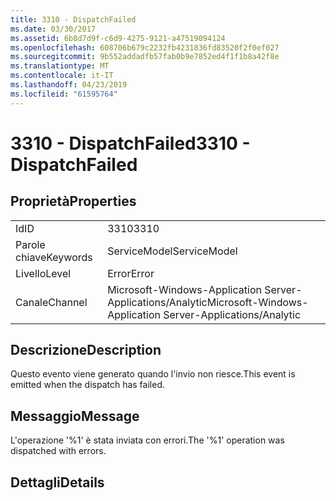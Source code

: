 ```yaml
---
title: 3310 - DispatchFailed
ms.date: 03/30/2017
ms.assetid: 6b8d7d9f-c6d9-4275-9121-a47519094124
ms.openlocfilehash: 608706b679c2232fb4231836fd83520f2f0ef027
ms.sourcegitcommit: 9b552addadfb57fab0b9e7852ed4f1f1b8a42f8e
ms.translationtype: MT
ms.contentlocale: it-IT
ms.lasthandoff: 04/23/2019
ms.locfileid: "61595764"
---
```

# <a name="3310---dispatchfailed"></a><span data-ttu-id="5fb42-102">3310 - DispatchFailed</span><span class="sxs-lookup"><span data-stu-id="5fb42-102">3310 - DispatchFailed</span></span>
## <a name="properties"></a><span data-ttu-id="5fb42-103">Proprietà</span><span class="sxs-lookup"><span data-stu-id="5fb42-103">Properties</span></span>  
  
|||  
|-|-|  
|<span data-ttu-id="5fb42-104">Id</span><span class="sxs-lookup"><span data-stu-id="5fb42-104">ID</span></span>|<span data-ttu-id="5fb42-105">3310</span><span class="sxs-lookup"><span data-stu-id="5fb42-105">3310</span></span>|  
|<span data-ttu-id="5fb42-106">Parole chiave</span><span class="sxs-lookup"><span data-stu-id="5fb42-106">Keywords</span></span>|<span data-ttu-id="5fb42-107">ServiceModel</span><span class="sxs-lookup"><span data-stu-id="5fb42-107">ServiceModel</span></span>|  
|<span data-ttu-id="5fb42-108">Livello</span><span class="sxs-lookup"><span data-stu-id="5fb42-108">Level</span></span>|<span data-ttu-id="5fb42-109">Error</span><span class="sxs-lookup"><span data-stu-id="5fb42-109">Error</span></span>|  
|<span data-ttu-id="5fb42-110">Canale</span><span class="sxs-lookup"><span data-stu-id="5fb42-110">Channel</span></span>|<span data-ttu-id="5fb42-111">Microsoft-Windows-Application Server-Applications/Analytic</span><span class="sxs-lookup"><span data-stu-id="5fb42-111">Microsoft-Windows-Application Server-Applications/Analytic</span></span>|  
  
## <a name="description"></a><span data-ttu-id="5fb42-112">Descrizione</span><span class="sxs-lookup"><span data-stu-id="5fb42-112">Description</span></span>  
 <span data-ttu-id="5fb42-113">Questo evento viene generato quando l'invio non riesce.</span><span class="sxs-lookup"><span data-stu-id="5fb42-113">This event is emitted when the dispatch has failed.</span></span>  
  
## <a name="message"></a><span data-ttu-id="5fb42-114">Messaggio</span><span class="sxs-lookup"><span data-stu-id="5fb42-114">Message</span></span>  
 <span data-ttu-id="5fb42-115">L'operazione '%1' è stata inviata con errori.</span><span class="sxs-lookup"><span data-stu-id="5fb42-115">The '%1' operation was dispatched with errors.</span></span>  
  
## <a name="details"></a><span data-ttu-id="5fb42-116">Dettagli</span><span class="sxs-lookup"><span data-stu-id="5fb42-116">Details</span></span>

